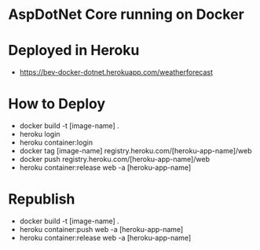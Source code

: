 # AspDotNet Core running on Docker

# Deployed in Heroku

- https://bev-docker-dotnet.herokuapp.com/weatherforecast

# How to Deploy

- docker build -t [image-name] .
- heroku login
- heroku container:login
- docker tag [image-name] registry.heroku.com/[heroku-app-name]/web
- docker push registry.heroku.com/[heroku-app-name]/web
- heroku container:release web -a [heroku-app-name]

# Republish

- docker build -t [image-name] .
- heroku container:push web -a [heroku-app-name]
- heroku container:release web -a [heroku-app-name]
